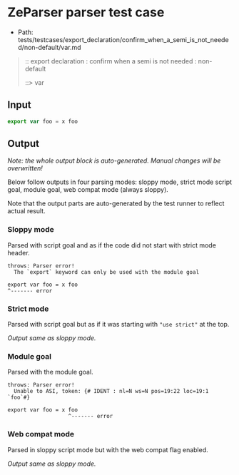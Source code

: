 # ZeParser parser test case

- Path: tests/testcases/export_declaration/confirm_when_a_semi_is_not_needed/non-default/var.md

> :: export declaration : confirm when a semi is not needed : non-default
>
> ::> var

## Input

`````js
export var foo = x foo
`````

## Output

_Note: the whole output block is auto-generated. Manual changes will be overwritten!_

Below follow outputs in four parsing modes: sloppy mode, strict mode script goal, module goal, web compat mode (always sloppy).

Note that the output parts are auto-generated by the test runner to reflect actual result.

### Sloppy mode

Parsed with script goal and as if the code did not start with strict mode header.

`````
throws: Parser error!
  The `export` keyword can only be used with the module goal

export var foo = x foo
^------- error
`````

### Strict mode

Parsed with script goal but as if it was starting with `"use strict"` at the top.

_Output same as sloppy mode._

### Module goal

Parsed with the module goal.

`````
throws: Parser error!
  Unable to ASI, token: {# IDENT : nl=N ws=N pos=19:22 loc=19:1 `foo`#}

export var foo = x foo
                   ^------- error
`````


### Web compat mode

Parsed in sloppy script mode but with the web compat flag enabled.

_Output same as sloppy mode._
